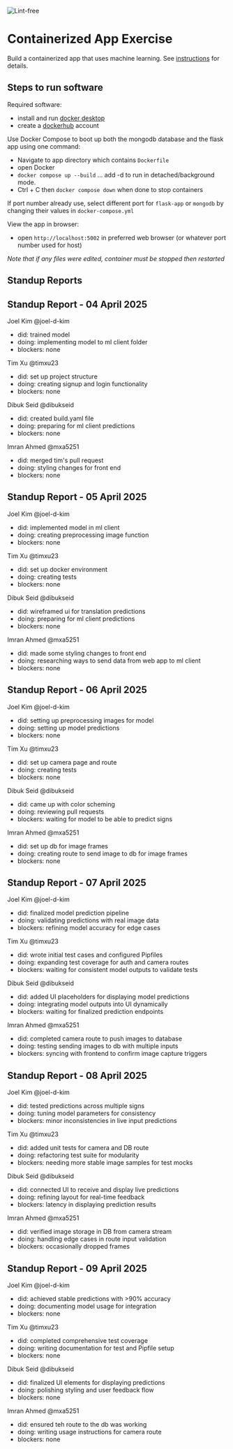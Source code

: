 ![Lint-free](https://github.com/nyu-software-engineering/containerized-app-exercise/actions/workflows/lint.yml/badge.svg)

# Containerized App Exercise

Build a containerized app that uses machine learning. See [instructions](./instructions.md) for details.

## Steps to run software

Required software:

- install and run [docker desktop](https://www.docker.com/get-started)
- create a [dockerhub](https://hub.docker.com/signup) account

Use Docker Compose to boot up both the mongodb database and the flask app using one command:

- Navigate to app directory which contains `Dockerfile`
- open Docker
- `docker compose up --build` ... add -d to run in detached/background mode.
- Ctrl + C then `docker compose down` when done to stop containers

If port number already use, select different port for `flask-app` or `mongodb` by changing their values in `docker-compose.yml`

View the app in browser:

- open `http://localhost:5002` in preferred web browser (or whatever port number used for host)

_Note that if any files were edited, container must be stopped then restarted_

## Standup Reports

## Standup Report - 04 April 2025

Joel Kim @joel-d-kim

- did: trained model
- doing: implementing model to ml client folder
- blockers: none

Tim Xu @timxu23

- did: set up project structure
- doing: creating signup and login functionality
- blockers: none

Dibuk Seid @dibukseid

- did: created build.yaml file
- doing: preparing for ml client predictions
- blockers: none

Imran Ahmed @mxa5251

- did: merged tim's pull request
- doing: styling changes for front end
- blockers: none

## Standup Report - 05 April 2025

Joel Kim @joel-d-kim

- did: implemented model in ml client
- doing: creating preprocessing image function
- blockers: none

Tim Xu @timxu23

- did: set up docker environment
- doing: creating tests
- blockers: none

Dibuk Seid @dibukseid

- did: wireframed ui for translation predictions
- doing: preparing for ml client predictions
- blockers: none

Imran Ahmed @mxa5251

- did: made some styling changes to front end
- doing: researching ways to send data from web app to ml client
- blockers: none

## Standup Report - 06 April 2025

Joel Kim @joel-d-kim

- did: setting up preprocessing images for model
- doing: setting up model predictions
- blockers: none

Tim Xu @timxu23

- did: set up camera page and route
- doing: creating tests
- blockers: none

Dibuk Seid @dibukseid

- did: came up with color scheming
- doing: reviewing pull requests
- blockers: waiting for model to be able to predict signs

Imran Ahmed @mxa5251

- did: set up db for image frames
- doing: creating route to send image to db for image frames
- blockers: none

## Standup Report - 07 April 2025

Joel Kim @joel-d-kim

- did: finalized model prediction pipeline
- doing: validating predictions with real image data
- blockers: refining model accuracy for edge cases

Tim Xu @timxu23

- did: wrote initial test cases and configured Pipfiles
- doing: expanding test coverage for auth and camera routes
- blockers: waiting for consistent model outputs to validate tests

Dibuk Seid @dibukseid

- did: added UI placeholders for displaying model predictions
- doing: integrating model outputs into UI dynamically
- blockers: waiting for finalized prediction endpoints

Imran Ahmed @mxa5251

- did: completed camera route to push images to database
- doing: testing sending images to db with multiple inputs
- blockers: syncing with frontend to confirm image capture triggers

## Standup Report - 08 April 2025

Joel Kim @joel-d-kim

- did: tested predictions across multiple signs
- doing: tuning model parameters for consistency
- blockers: minor inconsistencies in live input predictions

Tim Xu @timxu23

- did: added unit tests for camera and DB route
- doing: refactoring test suite for modularity
- blockers: needing more stable image samples for test mocks

Dibuk Seid @dibukseid

- did: connected UI to receive and display live predictions
- doing: refining layout for real-time feedback
- blockers: latency in displaying prediction results

Imran Ahmed @mxa5251

- did: verified image storage in DB from camera stream
- doing: handling edge cases in route input validation
- blockers: occasionally dropped frames

## Standup Report - 09 April 2025

Joel Kim @joel-d-kim

- did: achieved stable predictions with >90% accuracy
- doing: documenting model usage for integration
- blockers: none

Tim Xu @timxu23

- did: completed comprehensive test coverage
- doing: writing documentation for test and Pipfile setup
- blockers: none

Dibuk Seid @dibukseid

- did: finalized UI elements for displaying predictions
- doing: polishing styling and user feedback flow
- blockers: none

Imran Ahmed @mxa5251

- did: ensured teh route to the db was working
- doing: writing usage instructions for camera route
- blockers: none
